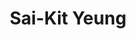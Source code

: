 ---
# Display name
title: Sai-Kit Yeung
home_page: http://www.saikit.org/

# Is this the primary user of the site?
superuser: false

highlight_name: false
---